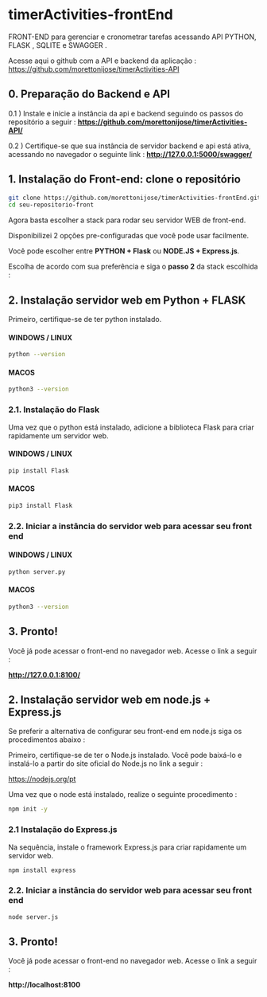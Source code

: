 # timerActivities-frontEnd

FRONT-END  para gerenciar e cronometrar tarefas acessando API PYTHON, FLASK , SQLITE e SWAGGER .

Acesse aqui o github com a API e backend da aplicação : https://github.com/morettonijose/timerActivities-API


## 0. Preparação do Backend e API 

0.1 ) Instale e inicie a instância da api e  backend seguindo os passos do repositório a seguir : **https://github.com/morettonijose/timerActivities-API/**

0.2 ) Certifique-se que sua instância de servidor backend e api está ativa, acessando no navegador o seguinte link :  **http://127.0.0.1:5000/swagger/**



## 1. Instalação do Front-end: clone o repositório

```bash
git clone https://github.com/morettonijose/timerActivities-frontEnd.git seu-repositorio-front
cd seu-repositorio-front
```

Agora basta escolher a stack para rodar seu servidor WEB de front-end. 

Disponibilizei 2 opções pre-configuradas que você pode usar facilmente.

Você pode escolher entre **PYTHON + Flask** ou  **NODE.JS + Express.js**.

Escolha de acordo com sua preferência e siga o **passo 2** da stack escolhida   : 

## 2. Instalação servidor web em Python + FLASK

Primeiro, certifique-se de ter  python instalado. 

#### WINDOWS / LINUX
```bash
python --version
```

#### MACOS
```bash
python3 --version
```

### 2.1. Instalação do Flask
Uma vez que o python está instalado, adicione a biblioteca Flask para criar rapidamente um servidor web. 

#### WINDOWS / LINUX
```bash
pip install Flask
```
#### MACOS
```bash
pip3 install Flask
```


### 2.2. Iniciar a instância do servidor web para acessar seu front end

#### WINDOWS / LINUX
```bash
python server.py
```

#### MACOS
```bash
python3 --version
``` 
 
## 3. Pronto! 
Você já pode acessar o front-end no navegador web. Acesse o link a seguir : 

**http://127.0.0.1:8100/**




## 2. Instalação servidor web em node.js + Express.js

Se preferir a alternativa de configurar seu front-end em node.js siga os procedimentos abaixo  : 

Primeiro, certifique-se de ter o Node.js instalado. Você pode baixá-lo e instalá-lo a partir do site oficial do Node.js no link a seguir :

https://nodejs.org/pt

Uma vez que o node está instalado, realize o seguinte procedimento : 
```bash
npm init -y
```

### 2.1 Instalação do Express.js 
Na sequência, instale o framework Express.js para criar rapidamente um servidor web. 
```bash
npm install express
```


### 2.2. Iniciar a instância do servidor web para acessar seu front end
```bash
node server.js
```


## 3. Pronto! 
Você já pode acessar o front-end no navegador web. Acesse o link a seguir : 

**http://localhost:8100**

